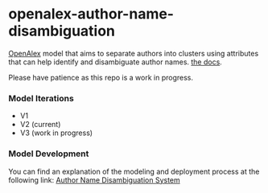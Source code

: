 # openalex-author-name-disambiguation
[OpenAlex](https://openalex.org) model that aims to separate authors into clusters using attributes that can help identify and disambiguate author names. [the docs](https://docs.openalex.org/api-entities/authors).

Please have patience as this repo is a work in progress.

### Model Iterations
* V1
* V2 (current)
* V3 (work in progress)

### Model Development
You can find an explanation of the modeling and deployment process at the following link:
[Author Name Disambiguation System](https://docs.google.com/document/d/1D8h1NwHSuVrgVib1W8K89TVPKCuUI92W/edit?usp=sharing&ouid=112616748913247881031&rtpof=true&sd=true)